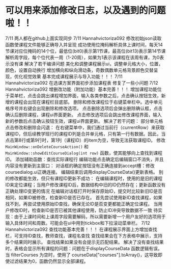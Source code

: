 # 可以用来添加修改日志，以及遇到的问题啦！！

7/11 两人都在github上面实现同步
7/11 Hannahvictoriza092 
修改初始json读取函数使课程文件能够正确导入并呈现
    成功使用位掩码解析具体上课时间，每天14节课对应位掩码的14个位，最低位(bit0)表示第1节课，最高位(bit13)表示第14节课
    解析周字段，每个位代表一周（1-20周），如果为1表示该课程在该周有课，为0表示没有课
解决了若干编译问题
美化和调整课程展示ui，调整单元格大小，位置，颜色，设置自动换行
    增加横向和纵向滑动条，奇数偶数单元格背景颜色交替呈现，优化视觉效果
基本完成课程展示与导入功能！！！
7/11 Hannahvictoriza092 
在选课方案界面初步添加课程表
修复了一些小问题
7/12 Hannahvictoriza092 
增删改功能（附加功能）基本完善！！！
    增加课程功能位于菜单栏，点击会跳出课程增加界面，输入各类参数之后，点击确认按钮生效，新增的课程会出现在课程栏目底部。
    删除和修改课程位于右键菜单栏中。选中单元格序号并右键会出现删除和修改选项。
        点击删除选项后会弹出删除确认框，点击确认后删除课程，课程ui界面更新。
        点击修改选项后会跳出修改课程界面，输入新的参数后点击确认按钮生效，课程ui界面更新。
解决了若干问题：
    部分单元格点击修改和删除会闪退：
        在右键菜单中，我们通过当前行（currentRow）来获取课程ID，但后续教学班行的课程ID列是合并单元格，只有第一行有数据。因此，当点击第8行或第9行时，第1列（课程ID）的item为空，导致无法获取课程ID。
        修改 `MainWindow::onDeleteCourseAction()` 和 `MainWindow::showEditCourseDialog(int row)` 函数，使其能够向上查找到课程ID。
        添加辅助函数：查找实际课程行
    编辑功能点击确定后编辑窗口不消失，并且内容没有更新到主窗口：
        对话框的确定按钮没有正确连接到accept槽：修改coursedialog.ui正确连接。
        编辑结束后调用displayCourseData()更新表格。
    别的修改都能生效，但只有课程ID更新不成功：
        在编辑课程时，使用的是旧的课程ID来定位课程；当用户修改课程ID后，数据结构中旧的ID仍然存在；更新函数没有正确处理ID变更的情况
        在编辑对话框打开时保存原始ID，提交时比较新旧ID是否相同，如果ID被修改，检查新ID是否已存在。
        首先尝试使用新ID查找课程，如果找不到，再尝试使用原始ID查找，确保无论ID是否变更都能正确定位课程。
        当用户修改ID时，检查新ID是否已被其他课程使用，防止ID冲突导致数据不一致
待实现：由于上课时间和上课周字段需要解码，所以需要新增一个用户友好的选项用于输入具体时间和周数。可能会在ui中用到tickbox和下拉滚动菜单栏。
7/12 Hannahvictoriza092 
查找功能基本完善！！！
    在课程展示界面上方增加查找栏，可支持ID查找，教师查找，课程名查找
    查找结果会在下方表格中展示，支持多个结果同时展示。
    查找结果如果没有会提示无匹配结果。
    解决了没有查找结果时，表格会显示所有课程的问题：问题在于displayCourseData 函数逻辑有误。当 filterCourses 为空时，使用了 courseData["courses"].toArray()，这导致即使过滤结果为0，函数仍然显示全部课程。




